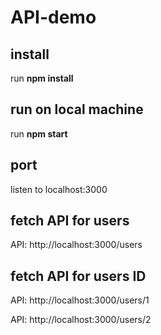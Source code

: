 # API-demo


## install

run  **npm install**

## run on local machine

run **npm start**

## port

listen to localhost:3000

## fetch API for users

 API:  http://localhost:3000/users
 
 
 ## fetch API for users ID

 API:  http://localhost:3000/users/1
 
  API:  http://localhost:3000/users/2
